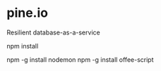 pine.io
=======

Resilient database-as-a-service

npm install

npm -g install nodemon
npm -g install offee-script
